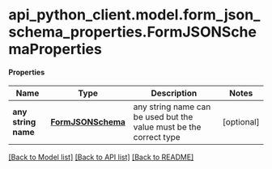 # api_python_client.model.form_json_schema_properties.FormJSONSchemaProperties

#### Properties
Name | Type | Description | Notes
------------ | ------------- | ------------- | -------------
**any string name** | [**FormJSONSchema**](FormJSONSchema.md) | any string name can be used but the value must be the correct type | [optional] 

[[Back to Model list]](../../README.md#documentation-for-models) [[Back to API list]](../../README.md#documentation-for-api-endpoints) [[Back to README]](../../README.md)

